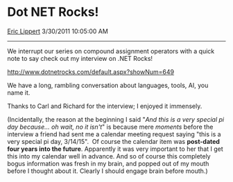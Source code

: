 # Dot NET Rocks\!

[Eric Lippert](https://social.msdn.microsoft.com/profile/Eric%20Lippert) 3/30/2011 10:05:00 AM

-----

We interrupt our series on compound assignment operators with a quick note to say check out my interview on .NET Rocks\!

<http://www.dotnetrocks.com/default.aspx?showNum=649>

We have a long, rambling conversation about languages, tools, AI, you name it. 

Thanks to Carl and Richard for the interview; I enjoyed it immensely.

(Incidentally, the reason at the beginning I said "*And this is a very special pi day because... oh wait, no it isn't*" is because mere *moments* before the interview a friend had sent me a calendar meeting request saying "this is a very special pi day, 3/14/15".  Of course the calendar item was **post-dated four years into the future**. Apparently it was very important to her that I get this into my calendar well in advance. And so of course this completely bogus information was fresh in my brain, and popped out of my mouth before I thought about it. Clearly I should engage brain before mouth.)

